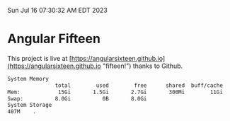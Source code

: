 Sun Jul 16 07:30:32 AM EDT 2023

# Angular Fifteen


This project is live at [https://angularsixteen.github.io](https://angularsixteen.github.io "fifteen!") thanks to Github.

```bash
System Memory
               total        used        free      shared  buff/cache   available
Mem:            15Gi       1.5Gi       2.7Gi       300Mi        11Gi        13Gi
Swap:          8.0Gi          0B       8.0Gi
System Storage
407M	.
```
```bash
